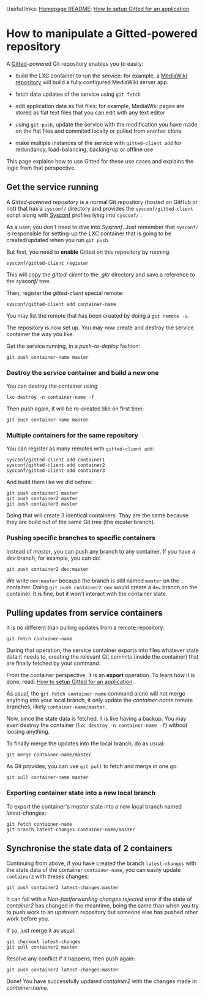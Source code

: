 Useful links:
[Homepage README](../README.md);
[How to setup Gitted for an application](howto-create-new.md).

# How to manipulate a Gitted-powered repository

A [Gitted](https://github.com/geonef/sysconf.gitted)-powered Git
repository enables you to easily:

* build the LXC container to run the service: for example, a 
  [MediaWiki repository](https://github.com/geonef/sysconf.gitted.mediawiki)
  will build a fully configured MediaWiki server app.
  
* fetch data updates of the service using ```git fetch```

* edit application data as flat files: for example, MediaWiki pages
  are stored as flat text files that you can edit with any text editor

* using ```git push```, update the service with the modification you
  have made on the flat files and commited locally or pulled from
  another clone

* make multiple instances of the service with ```gitted-client add```
  for redundancy, load-balancing, backing-up or offline use

This page explains how to use Gitted for these use cases and explains
the logic from that perspective.



## Get the service running

A *Gitted-powered repository* is a normal Git repository (hosted on
GitHub or not) that has a ```sysconf/``` directory and provides the
```sysconf/gitted-client``` script along with
[Sysconf](https://github.com/geonef/sysconf.base) profiles lying into
```sysconf/``` .

As a user, you don't need to dive into *Sysconf*. Just remember that
```sysconf/``` is responsible for setting-up the LXC container
that is going to be created/updated when you run ```git push```.

But first, you need to **enable** Gitted on this repository by
running:
```
sysconf/gitted-client register
```

This will copy the *gitted-client* to the *.git/* directory and
save a reference to the *sysconf/* tree.

Then, register the *gitted-client* special remote:
```
sysconf/gitted-client add container-name
```

You may list the remote that has been created by doing a ```git remote
-v```.

The repository is now set up. You may now create and destroy the
service container the way you like.

Get the service running, in a *push-to-deploy* fashion:
```
git push container-name master
```

### Destroy the service container and build a new one

You can destroy the container using
```
lxc-destroy -n container-name -f
```

Then push again, it will be re-created like on first time:
```
git push container-name master
```

### Multiple containers for the same repository

You can register as many remotes with ```gitted-client add```:
```
sysconf/gitted-client add container1
sysconf/gitted-client add container2
sysconf/gitted-client add container3
```

And build them like we did before:
```
git push container1 master
git push container2 master
git push container3 master
```

Doing that will create 3 identical containers. Thay are the same
because they are build out of the same Git tree (the *master*
branch).

### Pushing specific branches to specific containers

Instead of *master*, you can push any branch to any container. If you
have a *dev* branch, for example, you can do:
```
git push container2 dev:master
```

We write ```dev:master``` because the branch is still named
```master``` on the container. Doing ```git push container2 dev```
would create a ```dev``` branch on the container. It is fine, but it
won't interact with the container state.


## Pulling updates from service containers

It is no different than pulling updates from a remote repository:
```
git fetch container-name
```

During that operation, the service container exports into files
whatever state data it needs to, creating the relevant Git commits
(inside the container) that are finally fetched by your command.

From the container perspective, it is an **export** operation. To
learn how it is done, read:
[How to setup Gitted for an application](doc/howto-create-new.md).

As usual, the ```git fetch container-name``` command alone will not
merge anything into your local branch, it only update the
*container-name* remote branches, likely ```container-name/master```.

Now, since the state data is fetched, it is like having a backup. You
may even destroy the container (```lxc-destroy -n container-name
-f```) without loosing anything.

To finally merge the updates into the local branch, do as usual:
```
git merge container-name/master
```

As Git provides, you can use ```git pull``` to fetch and merge in one
go:
```
git pull container-name master
```

### Exporting container state into a new local branch

To export the container's *master* state into a new local branch named *latest-changes*:
```
git fetch container-name
git branch latest-changes container-name/master
```


## Synchronise the state data of 2 containers

Continuing from above, if you have created the branch
```latest-changes``` with the state data of the container
```container-name```, you can easily update ```container2``` with
theses changes:
```
git push container2 latest-changes:master
```

It can fail with a *Non-fastforwarding changes rejected* error if the
state of *container2* has changed in the meantime, being the same than
when you try to push work to an upstream repository but someone else
has pushed other work before you.

If so, just merge it as usual:
```
git checkout latest-changes
git pull container2 master
```

Resolve any conflict if it happens, then push again:
```
git push container2 latest-changes:master
```

Done! You have successfully updated *container2* with the changes made
in *container-name*.
